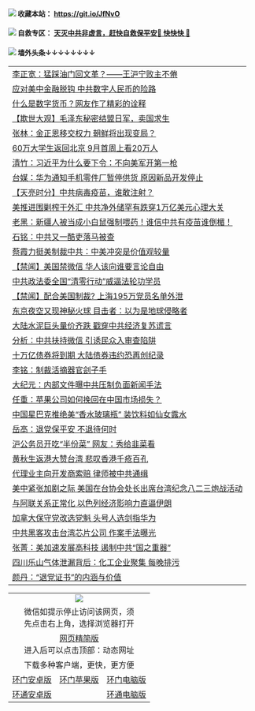  #### <img src="https://img.icons8.com/color/48/000000/check-all.png"/> 收藏本站： https://git.io/JfNvO 

 #### <img src="https://img.icons8.com/color/48/000000/check-all.png"/> 自救专区： [天灭中共非虚言，赶快自救保平安🍎 快快快 📩](https://github.com/pwgy/td/blob/master/README.md)

 #### <img src="https://img.icons8.com/color/48/000000/check-all.png"/> 墙外头条↓↓↓↓↓↓↓↓ 
<table>  
<tr><td colspan="2" align="left"><a href="https://dwkts8awlbkd7.cloudfront.net/?name=c1215645&key=jdhvxawhshihitwk&from=gy1">李正宽：猛踩油门回文革？——王沪宁败主不倦</a></td></tr>
<tr><td colspan="2" align="left"><a href="https://dwkts8awlbkd7.cloudfront.net/?name=c1215631&key=jdhvxawhshihitwk&from=gy1">应对美中金融脱钩 中共数字人民币的险路</a></td></tr>
<tr><td colspan="2" align="left"><a href="https://dwkts8awlbkd7.cloudfront.net/?name=c1215644&key=jdhvxawhshihitwk&from=gy1">什么是数字货币？网友作了精彩的诠释</a></td></tr>
<tr><td colspan="2" align="left"><a href="https://dwkts8awlbkd7.cloudfront.net/?name=c1215636&key=jdhvxawhshihitwk&from=gy1">【欺世大观】毛泽东秘密结盟日军，卖国求生</a></td></tr>
<tr><td colspan="2" align="left"><a href="https://dwkts8awlbkd7.cloudfront.net/?name=c1215624&key=jdhvxawhshihitwk&from=gy1">张林：金正恩移交权力 朝鲜将出现变局？</a></td></tr>
<tr><td colspan="2" align="left"><a href="https://dwkts8awlbkd7.cloudfront.net/?name=c1215617&key=jdhvxawhshihitwk&from=gy1">60万大学生返回北京 9月首周上看20万人</a></td></tr>
<tr><td colspan="2" align="left"><a href="https://dwkts8awlbkd7.cloudfront.net/?name=c1215627&key=jdhvxawhshihitwk&from=gy1">清竹：习近平为什么要下令：不向美军开第一枪</a></td></tr>
<tr><td colspan="2" align="left"><a href="https://dwkts8awlbkd7.cloudfront.net/?name=c1215613&key=jdhvxawhshihitwk&from=gy1">台媒：华为通知手机零件厂暂停供货 原因新品开发停止</a></td></tr>
<tr><td colspan="2" align="left"><a href="https://dwkts8awlbkd7.cloudfront.net/?name=c1215635&key=jdhvxawhshihitwk&from=gy1">【天亮时分】中共病毒疫苗，谁敢注射？</a></td></tr>
<tr><td colspan="2" align="left"><a href="https://dwkts8awlbkd7.cloudfront.net/?name=c1215637&key=jdhvxawhshihitwk&from=gy1">美推进围剿榨干外汇 中共净外储罕有跌穿1万亿美元心理大关</a></td></tr>
<tr><td colspan="2" align="left"><a href="https://dwkts8awlbkd7.cloudfront.net/?name=c1215639&key=jdhvxawhshihitwk&from=gy1">老黑：新疆人被当成小白鼠强制喂药！谁信中共有疫苗谁倒楣！</a></td></tr>
<tr><td colspan="2" align="left"><a href="https://dwkts8awlbkd7.cloudfront.net/?name=c1215646&key=jdhvxawhshihitwk&from=gy1">石铭：中共又一酷吏落马被查</a></td></tr>
<tr><td colspan="2" align="left"><a href="https://dwkts8awlbkd7.cloudfront.net/?name=c1215625&key=jdhvxawhshihitwk&from=gy1">蔡霞力挺美制裁中共：中美冲突是价值观较量</a></td></tr>
<tr><td colspan="2" align="left"><a href="https://dwkts8awlbkd7.cloudfront.net/?name=c1215647&key=jdhvxawhshihitwk&from=gy1">【禁闻】美国禁微信 华人该向谁要言论自由</a></td></tr>
<tr><td colspan="2" align="left"><a href="https://dwkts8awlbkd7.cloudfront.net/?name=c1215606&key=jdhvxawhshihitwk&from=gy1">中共政法委全国“清零行动”威逼法轮功学员</a></td></tr>
<tr><td colspan="2" align="left"><a href="https://dwkts8awlbkd7.cloudfront.net/?name=c1215643&key=jdhvxawhshihitwk&from=gy1">【禁闻】配合美国制裁? 上海195万党员名单外泄</a></td></tr>
<tr><td colspan="2" align="left"><a href="https://dwkts8awlbkd7.cloudfront.net/?name=c1215619&key=jdhvxawhshihitwk&from=gy1">东京夜空又现神秘火球 目击者：以为是地球侵略者</a></td></tr>
<tr><td colspan="2" align="left"><a href="https://dwkts8awlbkd7.cloudfront.net/?name=c1215609&key=jdhvxawhshihitwk&from=gy1">大陆水泥巨头量价齐跌 戳穿中共经济复苏谎言</a></td></tr>
<tr><td colspan="2" align="left"><a href="https://dwkts8awlbkd7.cloudfront.net/?name=c1215608&key=jdhvxawhshihitwk&from=gy1">分析：中共扶持微信 引诱民众入审查陷阱</a></td></tr>
<tr><td colspan="2" align="left"><a href="https://dwkts8awlbkd7.cloudfront.net/?name=c1215642&key=jdhvxawhshihitwk&from=gy1">十万亿债券将到期 大陆债券违约恐再创纪录</a></td></tr>
<tr><td colspan="2" align="left"><a href="https://dwkts8awlbkd7.cloudfront.net/?name=c1215633&key=jdhvxawhshihitwk&from=gy1">李铭：制裁活摘器官刽子手</a></td></tr>
<tr><td colspan="2" align="left"><a href="https://dwkts8awlbkd7.cloudfront.net/?name=c1215607&key=jdhvxawhshihitwk&from=gy1">大纪元：内部文件曝中共压制负面新闻手法</a></td></tr>
<tr><td colspan="2" align="left"><a href="https://dwkts8awlbkd7.cloudfront.net/?name=c1215614&key=jdhvxawhshihitwk&from=gy1">任重：苹果公司如何挽回在中国市场损失？</a></td></tr>
<tr><td colspan="2" align="left"><a href="https://dwkts8awlbkd7.cloudfront.net/?name=c1215618&key=jdhvxawhshihitwk&from=gy1">中国星巴克推绝美“香水玻璃瓶” 装饮料如仙女露水</a></td></tr>
<tr><td colspan="2" align="left"><a href="https://dwkts8awlbkd7.cloudfront.net/?name=c1215634&key=jdhvxawhshihitwk&from=gy1">岳高：退党保平安 不退待何时</a></td></tr>
<tr><td colspan="2" align="left"><a href="https://dwkts8awlbkd7.cloudfront.net/?name=c1215630&key=jdhvxawhshihitwk&from=gy1">沪公务员开吃“半份菜” 网友：秀给韭菜看</a></td></tr>
<tr><td colspan="2" align="left"><a href="https://dwkts8awlbkd7.cloudfront.net/?name=c1215621&key=jdhvxawhshihitwk&from=gy1">黄秋生返港大赞台湾 悲叹香港千疮百孔</a></td></tr>
<tr><td colspan="2" align="left"><a href="https://dwkts8awlbkd7.cloudfront.net/?name=c1215638&key=jdhvxawhshihitwk&from=gy1">代理业主向开发商索赔 律师被中共通缉</a></td></tr>
<tr><td colspan="2" align="left"><a href="https://dwkts8awlbkd7.cloudfront.net/?name=c1215629&key=jdhvxawhshihitwk&from=gy1">美中紧张加剧之际 美国在台协会处长出席台湾纪念八二三炮战活动</a></td></tr>
<tr><td colspan="2" align="left"><a href="https://dwkts8awlbkd7.cloudfront.net/?name=c1215611&key=jdhvxawhshihitwk&from=gy1">与阿联关系正常化 以色列经济影响力直逼伊朗</a></td></tr>
<tr><td colspan="2" align="left"><a href="https://dwkts8awlbkd7.cloudfront.net/?name=c1215616&key=jdhvxawhshihitwk&from=gy1">加拿大保守党改选党魁 头号人选剑指华为</a></td></tr>
<tr><td colspan="2" align="left"><a href="https://dwkts8awlbkd7.cloudfront.net/?name=c1215610&key=jdhvxawhshihitwk&from=gy1">中共黑客攻击台湾芯片公司 作案手法曝光</a></td></tr>
<tr><td colspan="2" align="left"><a href="https://dwkts8awlbkd7.cloudfront.net/?name=c1215623&key=jdhvxawhshihitwk&from=gy1">张菁：美加速发展高科技 遏制中共“国之重器”</a></td></tr>
<tr><td colspan="2" align="left"><a href="https://dwkts8awlbkd7.cloudfront.net/?name=c1215612&key=jdhvxawhshihitwk&from=gy1">四川乐山气体泄漏背后：化工企业聚集 每晚排污</a></td></tr>
<tr><td colspan="2" align="left"><a href="https://dwkts8awlbkd7.cloudfront.net/?name=c1215632&key=jdhvxawhshihitwk&from=gy1">颜丹：“退党证书”的内涵与价值</a></td></tr>

  </table>
  
  <table>
  <tr>
    <td colspan="3" align="center"><img src="https://cdn.jsdelivr.net/gh/opipe/up/oGate65.jpg"/></td>
  </tr>
  <tr>
    <td colspan="3" align="center">微信如提示停止访问该网页，须<br/>先点击右上角，选择浏览器打开</td>
  <tr>
  <tr>
    <td colspan="3" align="center"><a href="https://gitcdn.xyz/cdn/otiny/up/master/show005.htm">网页精简版</a><br/>进入后可以点击顶部：动态网址</td>
  </tr>
  <tr>
    <td colspan="3" align="center">下载多种客户端，更快，更方便</td>
  <tr>
  <tr>
    <td align="center"><a href="https://cdn.jsdelivr.net/gh/opipe/up/oGatea.apk">环门安卓版</a></td>
    <td align="center"><a href="https://x.co/odisk">环门苹果版</a></td>
    <td align="center"><a href="https://cdn.jsdelivr.net/gh/opipe/up/oGate.zip">环门电脑版</a></td>
  </tr>
  <tr>
    <td align="center"><a href="https://cdn.jsdelivr.net/gh/opipe/up/oPipe.apk">环通安卓版</a></td>
    <td align="center"></td>
    <td align="center"><a href="https://raw.githubusercontent.com/opipe/up/master/oPipe.zip">环通电脑版</a></td>
  </tr>
  
</table>
